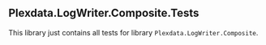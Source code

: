 ﻿
## Plexdata.LogWriter.Composite.Tests

This library just contains all tests for library ``Plexdata.LogWriter.Composite``.
